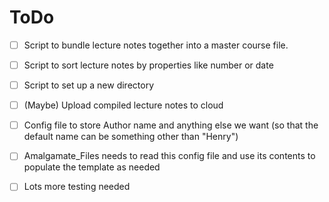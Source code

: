 # ToDo

- [ ] Script to bundle lecture notes together into a master course file.
- [ ] Script to sort lecture notes by properties like number or date
- [ ] Script to set up a new directory
- [ ] (Maybe) Upload compiled lecture notes to cloud

- [ ] Config file to store Author name and anything else we want (so that the default name can be something other than "Henry")
- [ ] Amalgamate_Files needs to read this config file and use its contents to populate the template as needed

- [ ] Lots more testing needed